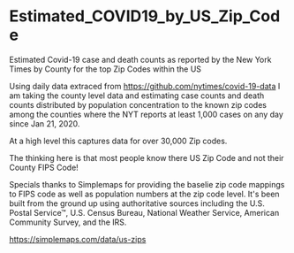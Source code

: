 # Estimated_COVID19_by_US_Zip_Code
Estimated Covid-19 case and death counts as reported by the New York Times by County for the top Zip Codes within the US

Using daily data extraced from https://github.com/nytimes/covid-19-data I am taking the county level data and estimating
case counts and death counts distributed by population concentration to the known zip codes among the counties where the NYT
reports at least 1,000 cases on any day since Jan 21, 2020.  

At a high level this captures data for over 30,000 Zip codes.

The thinking here is that most people know there US Zip Code and not their County FIPS Code!

Specials thanks to Simplemaps for providing the baselie zip code mappings to FIPS code as well as population numbers at the zip code level.  It's been built from the ground up using authoritative sources including the U.S. Postal Service™, U.S. Census Bureau, National Weather Service, American Community Survey, and the IRS.

https://simplemaps.com/data/us-zips
